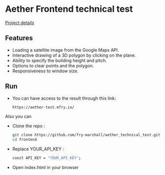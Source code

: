 # Aether Frontend technical test

[Project details](./AetherCADTake-Home_(1).pdf)

## Features

- Loading a satellite image from the Google Maps API.
- Interactive drawing of a 3D polygon by clicking on the plane.
- Ability to specify the building height and pitch.
- Options to clear points and the polygon.
- Responsiveness to window size.


## Run

- You can have access to the result through this link:
    ```bash
   https://aether-test.mfry.io/

Also you can
- Clone the repo :

   ```bash
   git clone https://github.com/fry-marshall/aether_technical_test.git
   cd frontend

- Replace YOUR_API_KEY :

   ```bash
   const API_KEY = "YOUR_API_KEY";

- Open index.html in your browser